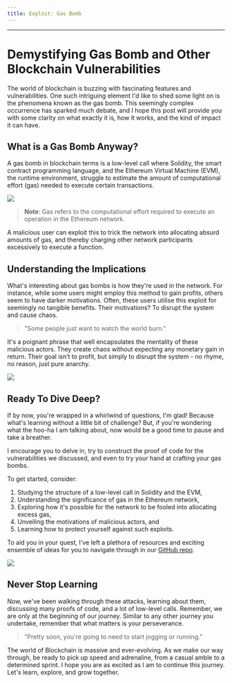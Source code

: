 ```yaml
---
title: Exploit: Gas Bomb
---
```




---

# Demystifying Gas Bomb and Other Blockchain Vulnerabilities

The world of blockchain is buzzing with fascinating features and vulnerabilities. One such intriguing element I'd like to shed some light on is the phenomena known as the gas bomb. This seemingly complex occurrence has sparked much debate, and I hope this post will provide you with some clarity on what exactly it is, how it works, and the kind of impact it can have.

## What is a Gas Bomb Anyway?

A gas bomb in blockchain terms is a low-level call where Solidity, the smart contract programming language, and the Ethereum Virtual Machine (EVM), the runtime environment, struggle to estimate the amount of computational effort (gas) needed to execute certain transactions.

![](https://cdn.videotap.com/ffmuYOJbZ3iqYxllhGBD-5.94.png)

> **Note**: Gas refers to the computational effort required to execute an operation in the Ethereum network.

A malicious user can exploit this to trick the network into allocating absurd amounts of gas, and thereby charging other network participants excessively to execute a function.

## Understanding the Implications

What's interesting about gas bombs is how they're used in the network. For instance, while some users might employ this method to gain profits, others seem to have darker motivations. Often, these users utilise this exploit for seemingly no tangible benefits. Their motivations? To disrupt the system and cause chaos.

> "Some people just want to watch the world burn."

It's a poignant phrase that well encapsulates the mentality of these malicious actors. They create chaos without expecting any monetary gain in return. Their goal isn’t to profit, but simply to disrupt the system - no rhyme, no reason, just pure anarchy.

![](https://cdn.videotap.com/l0jIWaD8hhNflUJypCfy-22.29.png)

## Ready To Dive Deep?

If by now, you're wrapped in a whirlwind of questions, I'm glad! Because what's learning without a little bit of challenge? But, if you're wondering what the hoo-ha I am talking about, now would be a good time to pause and take a breather.

I encourage you to delve in, try to construct the proof of code for the vulnerabilities we discussed, and even to try your hand at crafting your gas bombs.

To get started, consider:

1. Studying the structure of a low-level call in Solidity and the EVM,
2. Understanding the significance of gas in the Ethereum network,
3. Exploring how it's possible for the network to be fooled into allocating excess gas,
4. Unveiling the motivations of malicious actors, and
5. Learning how to protect yourself against such exploits.

To aid you in your quest, I've left a plethora of resources and exciting ensemble of ideas for you to navigate through in our [GitHub repo](https://github.com/Cyfrin/security-and-auditing-full-course-s23).

![](https://cdn.videotap.com/IqGVeU9yKyYfHHDeOCnY-41.6.png)

## Never Stop Learning

Now, we've been walking through these attacks, learning about them, discussing many proofs of code, and a lot of low-level calls. Remember, we are only at the beginning of our journey. Similar to any other journey you undertake, remember that what matters is your perseverance.

> "Pretty soon, you're going to need to start jogging or running."

The world of Blockchain is massive and ever-evolving. As we make our way through, be ready to pick up speed and adrenaline, from a casual amble to a determined sprint. I hope you are as excited as I am to continue this journey. Let's learn, explore, and grow together.
